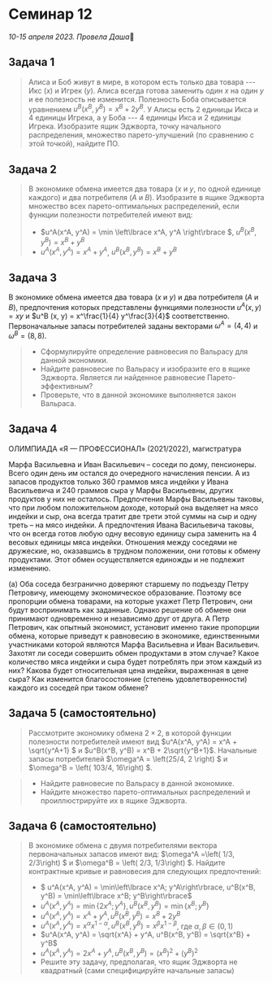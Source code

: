 # Семинар 12

*10-15 апреля 2023. Провела Даша*🐼

## Задача 1 

> Алиса и Боб живут в мире, в котором есть только два товара --- Икс ($x$) и Игрек ($y$). Алиса всегда готова заменить один $x$ на один $y$ и ее полезность не изменится. Полезность Боба описывается уравнением $u^B(x^B, y^B) = x^B + 2y^B$. У Алисы есть 2 единицы Икса и 4 единицы Игрека, а у Боба --- 4 единицы Икса и 2 единицы Игрека. Изобразите ящик Эджворта, точку начального распределения, множество парето-улучшений (по сравнению с этой точкой), найдите ПО.

## Задача 2

> В экономике обмена имеется два товара ($x$ и $y$, по одной единице каждого) и два потребителя ($A$ и $B$). Изобразите в ящике Эджворта множество всех парето-оптимальных распределений, если функции полезности потребителей имеют вид:
> *  $u^A(x^A, y^A) = \min \left\lbrace x^A, y^A \right\rbrace $, $u^B(x^B, y^B) = x^B + y^B$
> *  $u^A(x^A, y^A) = x^A + y^A$, $u^B(x^B, y^B) = x^B + y^B$


## Задача 3
В экономике обмена имеется два товара ($x$ и $y$) и два потребителя ($A$ и $B$), предпочтения которых представлены функциями полезности $u^A(x,y) = xy$ и $u^B (x, y) = x^\frac{1}{4} y^\frac{3}{4}$ соответственно. Первоначальные запасы потребителей заданы векторами $\omega^A = (4, 4)$ и $\omega^B = (8, 8)$.
> * Сформулируйте определение равновесия по Вальрасу для данной экономики.
> * Найдите равновесие по Вальрасу и изобразите его в ящике Эджворта. Является ли найденное равновесие Парето-эффективным?
> * Проверьте, что в данной экономике выполняется закон Вальраса.

## Задача 4
ОЛИМПИАДА «Я — ПРОФЕССИОНАЛ» (2021/2022), магистратура

Марфа Васильевна и Иван Васильевич – соседи по дому, пенсионеры. Всего
один день им остался до очередного начисления пенсии. А из запасов продуктов только 360
граммов мяса индейки у Ивана Васильевича и 240 граммов сыра у Марфы Васильевны,
других продуктов у них не осталось. Предпочтения Марфы Васильевны таковы, что при
любом положительном доходе, который она выделяет на мясо индейки и сыр, она всегда
тратит две трети этой суммы на сыр и одну треть – на мясо индейки. А предпочтения Ивана
Васильевича таковы, что он всегда готов любую одну весовую единицу сыра заменить на 4
весовых единицы мяса индейки. Отношения между соседями не дружеские, но, оказавшись
в трудном положении, они готовы к обмену продуктами. Этот обмен осуществляется
единожды и не подлежит изменению.

(а) Оба соседа безгранично доверяют старшему по подъезду Петру Петровичу, имеющему
экономическое образование. Поэтому все пропорции обмена товарами, на которые укажет
Петр Петрович, они будут воспринимать как заданные. Однако решение об обмене они
принимают одновременно и независимо друг от друга. А Петр Петрович, как опытный
экономист, установит именно такие пропорции обмена, которые приведут к равновесию в
экономике, единственными участниками которой являются Марфа Васильевна и Иван
Васильевич. Захотят ли соседи совершить обмен продуктами в этом случае? Какое
количество мяса индейки и сыра будет потреблять при этом каждый из них? Какова будет
относительная цена индейки, выраженная в цене сыра? Как изменится благосостояние
(степень удовлетворенности) каждого из соседей при таком обмене?

## Задача 5 (самостоятельно)
> Рассмотрите экономику обмена $2\times 2$, в которой функции полезности потребителей имеют вид $u^A(x^A, y^A) = x^A + \sqrt{y^A+1} $ и $u^B(x^B, y^B) = x^B + 2\sqrt{y^B+1}$. Начальные запасы потребителей $\omega^A = \left(25/4, 2 \right) $ и $\omega^B = \left( 103/4, 16\right) $.

> * Найдите равновесие по Вальрасу в данной экономике.
> * Найдите множество парето-оптимальных распределений и проиллюстрируйте их в ящике Эджворта.

## Задача 6 (самостоятельно)

> В экономике обмена с двумя потребителями вектора первоначальных запасов имеют вид: $\omega^A =\left( 1/3, 2/3\right) $ и $\omega^B = \left( 2/3, 1/3\right) $. Найдите контрактные кривые и равновесия для следующих предпочтений:
> * $ u^A(x^A, y^A) = \min\left\lbrace x^A; y^A\right\rbrace, u^B(x^B, y^B) = \min\left\lbrace x^B; y^B\right\rbrace$
> * $u^A(x^A, y^A) = \min\left\lbrace 2x^A; y^A\right\rbrace, u^B(x^B, y^B) = \min\left\lbrace x^B; y^B\right\rbrace$
> * $u^A(x^A,y^A) = x^A + y^A, u^B(x^B, y^B) = x^B + 2y^B$
> * $u^A(x^A, y^A) =x^\alpha x^{1-\alpha}, u^B(x^B, y^B) = x^\beta x^{1-\beta}$, где $\alpha, \beta \in (0, 1)$
> * $u^A(x^A, y^A) = \sqrt{x^A} + y^A, u^B(x^B, y^B) = \sqrt{x^B} + y^B$
> * $u^A(x^A, y^A) = 2x^A + y^A, u^B(x^B,y^B) = (x^B)^2 + (y^B)^2$
> * Решите эту задачу, предполагая, что ящик Эджворта не квадратный (сами специфицируйте начальные запасы)

	